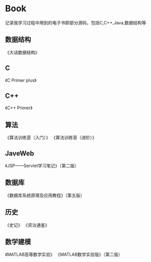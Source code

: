 # Book
记录我学习过程中用到的电子书即部分源码，包括C,C++,Java,数据结构等

## 数据结构
《大话数据结构》

## C
《C Primer plus》

## C++
《C++ Primer》

## 算法
《算法训练营（入门）》
《算法训练营（进阶）》

## JaveWeb
《JSP——Servlet学习笔记》（第二版）

## 数据库
《数据库系统原理及应用教程》（第五版）

## 历史
《史记》
《资治通鉴》

## 数学建模
《MATLAB高等数学实验》
《MATLAB数学实验版》（第二版）